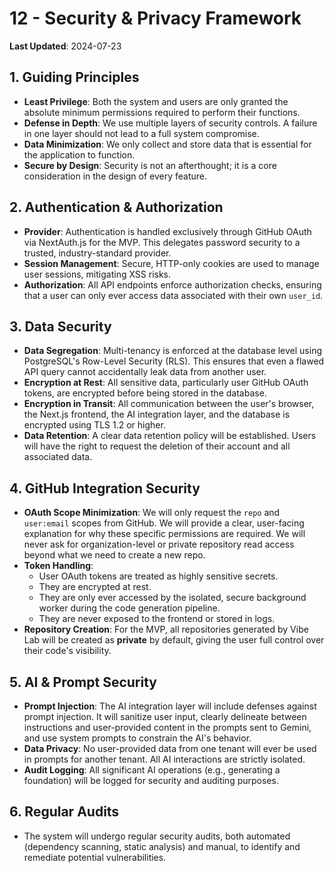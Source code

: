 # 12 - Security & Privacy Framework

**Last Updated**: 2024-07-23

## 1. Guiding Principles
- **Least Privilege**: Both the system and users are only granted the absolute minimum permissions required to perform their functions.
- **Defense in Depth**: We use multiple layers of security controls. A failure in one layer should not lead to a full system compromise.
- **Data Minimization**: We only collect and store data that is essential for the application to function.
- **Secure by Design**: Security is not an afterthought; it is a core consideration in the design of every feature.

## 2. Authentication & Authorization
- **Provider**: Authentication is handled exclusively through GitHub OAuth via NextAuth.js for the MVP. This delegates password security to a trusted, industry-standard provider.
- **Session Management**: Secure, HTTP-only cookies are used to manage user sessions, mitigating XSS risks.
- **Authorization**: All API endpoints enforce authorization checks, ensuring that a user can only ever access data associated with their own `user_id`.

## 3. Data Security
- **Data Segregation**: Multi-tenancy is enforced at the database level using PostgreSQL's Row-Level Security (RLS). This ensures that even a flawed API query cannot accidentally leak data from another user.
- **Encryption at Rest**: All sensitive data, particularly user GitHub OAuth tokens, are encrypted before being stored in the database.
- **Encryption in Transit**: All communication between the user's browser, the Next.js frontend, the AI integration layer, and the database is encrypted using TLS 1.2 or higher.
- **Data Retention**: A clear data retention policy will be established. Users will have the right to request the deletion of their account and all associated data.

## 4. GitHub Integration Security
- **OAuth Scope Minimization**: We will only request the `repo` and `user:email` scopes from GitHub. We will provide a clear, user-facing explanation for why these specific permissions are required. We will never ask for organization-level or private repository read access beyond what we need to create a new repo.
- **Token Handling**:
    - User OAuth tokens are treated as highly sensitive secrets.
    - They are encrypted at rest.
    - They are only ever accessed by the isolated, secure background worker during the code generation pipeline.
    - They are never exposed to the frontend or stored in logs.
- **Repository Creation**: For the MVP, all repositories generated by Vibe Lab will be created as **private** by default, giving the user full control over their code's visibility.

## 5. AI & Prompt Security
- **Prompt Injection**: The AI integration layer will include defenses against prompt injection. It will sanitize user input, clearly delineate between instructions and user-provided content in the prompts sent to Gemini, and use system prompts to constrain the AI's behavior.
- **Data Privacy**: No user-provided data from one tenant will ever be used in prompts for another tenant. All AI interactions are strictly isolated.
- **Audit Logging**: All significant AI operations (e.g., generating a foundation) will be logged for security and auditing purposes.

## 6. Regular Audits
- The system will undergo regular security audits, both automated (dependency scanning, static analysis) and manual, to identify and remediate potential vulnerabilities. 
